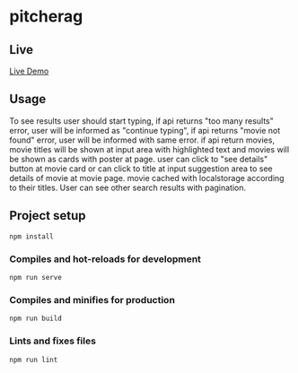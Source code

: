 # pitcherag

## Live

[Live Demo](https://pitcherag.netlify.app)

## Usage
To see results user should start typing, if api returns "too many results" error, user will be informed as "continue typing", if api returns "movie not found" error, user will be informed with same error. if api return movies, movie titles will be shown at input area with highlighted text and movies will be shown as cards with poster at page. user can click to "see details" button at movie card or can click to title at input suggestion area to see details of movie at movie page. movie cached with localstorage according to their titles. User can see other search results with pagination.
## Project setup

```
npm install
```

### Compiles and hot-reloads for development

```
npm run serve
```

### Compiles and minifies for production

```
npm run build
```

### Lints and fixes files

```
npm run lint
```
